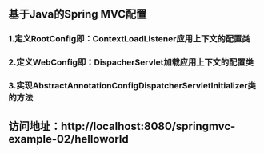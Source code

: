 ## 基于Java的Spring MVC配置
### 1.定义RootConfig即：ContextLoadListener应用上下文的配置类
### 2.定义WebConfig即：DispacherServlet加载应用上下文的配置类
### 3.实现AbstractAnnotationConfigDispatcherServletInitializer类的方法
## 访问地址：http://localhost:8080/springmvc-example-02/helloworld
